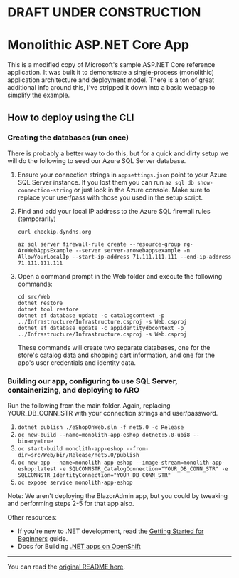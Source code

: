 # DRAFT UNDER CONSTRUCTION
# Monolithic ASP.NET Core App
This is a modified copy of Microsoft's sample ASP.NET Core reference application. It was built it to demonstrate a single-process (monolithic) application architecture and deployment model. There is a ton of great additional info around this, I've stripped it down into a basic webapp to simplify the example.

## How to deploy using the CLI

### Creating the databases (run once)
There is probably a better way to do this, but for a quick and dirty setup we will do the following to seed our Azure SQL Server database.

1. Ensure your connection strings in `appsettings.json` point to your Azure SQL Server instance. If you lost them you can run `az sql db show-connection-string` or just look in the Azure console. Make sure to replace your user/pass with those you used in the setup script.

2. Find and add your local IP address to the Azure SQL firewall rules (temporarily)
   ```
   curl checkip.dyndns.org
   
   az sql server firewall-rule create --resource-group rg-AroWebAppsExample --server server-arowebappsexample -n AllowYourLocalIp --start-ip-address 71.111.111.111 --end-ip-address 71.111.111.111
   ```

3. Open a command prompt in the Web folder and execute the following commands:

    ```
    cd src/Web
    dotnet restore
    dotnet tool restore
    dotnet ef database update -c catalogcontext -p ../Infrastructure/Infrastructure.csproj -s Web.csproj
    dotnet ef database update -c appidentitydbcontext -p ../Infrastructure/Infrastructure.csproj -s Web.csproj
    ```

    These commands will create two separate databases, one for the store's catalog data and shopping cart information, and one for the app's user credentials and identity data.

### Building our app, configuring to use SQL Server, containerizing, and deploying to ARO
Run the following from the main folder. Again, replacing YOUR_DB_CONN_STR with your connection strings and user/password.

1. `dotnet publish ./eShopOnWeb.sln -f net5.0 -c Release`
2. `oc new-build --name=monolith-app-eshop dotnet:5.0-ubi8 --binary=true `
3. `oc start-build monolith-app-eshop --from-dir=src/Web/bin/Release/net5.0/publish`
4. `oc new-app --name=monolith-app-eshop --image-stream=monolith-app-eshop:latest -e SQLCONNSTR_CatalogConnection="YOUR_DB_CONN_STR" -e SQLCONNSTR_IdentityConnection="YOUR_DB_CONN_STR"`
5. `oc expose service monolith-app-eshop`

Note: We aren't deploying the BlazorAdmin app, but you could by tweaking and performing steps 2-5 for that app also.

Other resources:
* If you're new to .NET development, read the [Getting Started for Beginners](https://github.com/dotnet-architecture/eShopOnWeb/wiki/Getting-Started-for-Beginners) guide.
* Docs for Building [.NET apps on OpenShift](https://access.redhat.com/documentation/en-us/net/5.0/html/getting_started_with_.net_on_rhel_7/using_net_5_0_on_openshift_container_platform#deploying-applications-from-binary-artifacts_using-dotnet-on-openshift-container-platform) 

---

You can read the [original README here](https://github.com/dotnet-architecture/eShopOnWeb).









